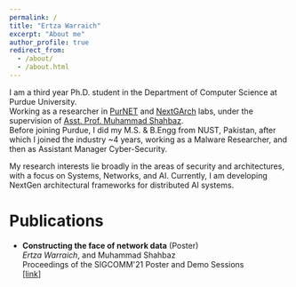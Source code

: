```yaml
---
permalink: /
title: "Ertza Warraich"
excerpt: "About me"
author_profile: true
redirect_from: 
  - /about/
  - /about.html
---
```


I am a third year Ph.D. student in the Department of Computer Science at Purdue University. <br> 
Working as a researcher in [PurNET](https://purnet-lab.gitlab.io) and [NextGArch](https://nextgarch.gitlab.io) labs, under the supervision of [Asst. Prof. Muhammad Shahbaz](https://mshahbaz.gitlab.io). <br>
Before joining Purdue, I did my M.S. & B.Engg from NUST, Pakistan, after which I joined the industry ~4 years, working as a Malware Researcher, and then as Assistant Manager Cyber-Security. 

My research interests lie broadly in the areas of security and architectures, with a focus on Systems, Networks, and AI. Currently, I am developing NextGen architectural frameworks for distributed AI systems. 

Publications
======
- **Constructing the face of network data** (Poster) <br> 
 *Ertza Warraich*, and Muhammad Shahbaz <br> 
 Proceedings of the SIGCOMM'21 Poster and Demo Sessions <br> 
 \[[link](https://dl.acm.org/doi/10.1145/3472716.3472852)\]

